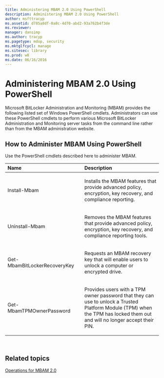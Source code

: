 ```yaml
---
title: Administering MBAM 2.0 Using PowerShell
description: Administering MBAM 2.0 Using PowerShell
author: msfttracyp
ms.assetid: d785a8df-0a8c-4d70-abd2-93a762b4f3de
ms.reviewer: 
manager: dansimp
ms.author: tracyp
ms.pagetype: mdop, security
ms.mktglfcycl: manage
ms.sitesec: library
ms.prod: w8
ms.date: 06/16/2016
---
```



# Administering MBAM 2.0 Using PowerShell


Microsoft BitLocker Administration and Monitoring (MBAM) provides the following listed set of Windows PowerShell cmdlets. Administrators can use these PowerShell cmdlets to perform various Microsoft BitLocker Administration and Monitoring server tasks from the command line rather than from the MBAM administration website.

## How to Administer MBAM Using PowerShell


Use the PowerShell cmdlets described here to administer MBAM.

<table>
<colgroup>
<col width="50%" />
<col width="50%" />
</colgroup>
<thead>
<tr class="header">
<th align="left">Name</th>
<th align="left">Description</th>
</tr>
</thead>
<tbody>
<tr class="odd">
<td align="left"><p>Install-Mbam</p></td>
<td align="left"><p>Installs the MBAM features that provide advanced policy, encryption, key recovery, and compliance reporting.</p></td>
</tr>
<tr class="even">
<td align="left"><p>Uninstall-Mbam</p></td>
<td align="left"><p>Removes the MBAM features that provide advanced policy, encryption, key recovery, and compliance reporting tools.</p></td>
</tr>
<tr class="odd">
<td align="left"><p>Get-MbamBitLockerRecoveryKey</p></td>
<td align="left"><p>Requests an MBAM recovery key that will enable users to unlock a computer or encrypted drive.</p></td>
</tr>
<tr class="even">
<td align="left"><p>Get-MbamTPMOwnerPassword</p></td>
<td align="left"><p>Provides users with a TPM owner password that they can use to unlock a Trusted Platform Module (TPM) when the TPM has locked them out and will no longer accept their PIN.</p></td>
</tr>
</tbody>
</table>

 

## Related topics


[Operations for MBAM 2.0](operations-for-mbam-20-mbam-2.md)

 

 





